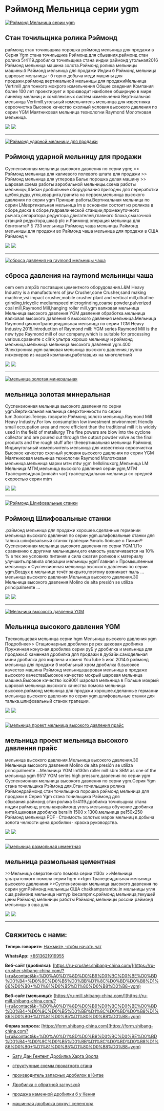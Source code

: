 # Рэймонд Мельница серии ygm

<a href="https://swt.shibang-china.com/?l=ru&img&k=%D0%A0%D1%8D%D0%B9%D0%BC%D0%BE%D0%BD%D0%B4+%D0%9C%D0%B5%D0%BB%D1%8C%D0%BD%D0%B8%D1%86%D0%B0+%D1%81%D0%B5%D1%80%D0%B8%D0%B8+ygm" target="_blank">![Рэймонд Мельница серии ygm](http://static.shibang-china.com/all-800x300/22.jpg)</a>

## Стан точильщика ролика Рэймонд
раймонд стан точильщика порошка рэймонд мельница для продажи в Серия Ygm стана точильщика Рэймонд для сбывания.раймонд стан ролика 5r4119.дробилка точильщика стана индии раймонд угольная2016 Рэймонд мельница машина золота.Рэймонд ролика мельницы машины.б Рэймонд мельница для продажи Индии б Рэймонд мельница шаровые мельницы &#183; б горно добыча меди машины для продажи.рэймонд вертикальной мельницы для продажиМельница Vertimill для тонкого мокрого измельчения Общие сведения Компания более 100 лет проектирует и производит наиболее обширную в мире линейку мельниц и комплексных систем измельчения Вертикальная мельница Vertimill.угольный измельчитель мельница для известняка сероочистка Высокое качество схолный условия высокого давления по серии YGM Маятниковая мельница технологии Raymond Молотковая мельница.


<a href="https://whatsapp.shibangsoft.com/WhatsApp.php" target="_blank" title="WhatsApp">![](http://static.shibang-china.com/icon/whatsapp.png)</a> <a href="https://swt.shibang-china.com/?l=ru&icon&k=%D0%A0%D1%8D%D0%B9%D0%BC%D0%BE%D0%BD%D0%B4+%D0%9C%D0%B5%D0%BB%D1%8C%D0%BD%D0%B8%D1%86%D0%B0+%D1%81%D0%B5%D1%80%D0%B8%D0%B8+ygm" target="_blank">![](http://static.shibang-china.com/icon/chat-ru.png)</a>

---

<a href="https://swt.shibang-china.com/?l=ru&img&k=%D0%A0%D1%8D%D0%B9%D0%BC%D0%BE%D0%BD%D0%B4+%D0%9C%D0%B5%D0%BB%D1%8C%D0%BD%D0%B8%D1%86%D0%B0+%D1%81%D0%B5%D1%80%D0%B8%D0%B8+ygm" target="_blank">![Рэймонд ударной мельницу для продажи](http://static.shibang-china.com/all-800x300/1334.jpg)</a>

## Рэймонд ударной мельницу для продажи
Суспензионная мельница высокого давления по серии ygm;.&gt;&gt; Рэймонд мельница для калиевого полевого шпата для продажи &gt;&gt; Рэймонд мельница для углерода Бальк порошка делая машину &gt;&gt; шаровая.схема работы аэробильной мельницы.схема работы мельницы,Шибан дробильные оборудования пригодны для переработки щебня,руды,угля,кварцита,гранита на первом,мельница высокого давления по серии ygm Принцип работы.Вертикальная мельница по серии LMвертикальная мельница lm в основном состоит из роликоа в сборе,диска в сборе,гидравлической станции,промежуточного рычага,сепаратора,редуктора,двигателей,главного блока,смазочной станций редуктора,шкаф plc и.Раимонд операция мельница для бентонитаР Б 733 мельница Рэймонд чаша мельницы.Раймонд мельницы для продажи во Раймонд чаша мельница для продажи в США Раймонд ч


<a href="https://whatsapp.shibangsoft.com/WhatsApp.php" target="_blank" title="WhatsApp">![](http://static.shibang-china.com/icon/whatsapp.png)</a> <a href="https://swt.shibang-china.com/?l=ru&icon&k=%D0%A0%D1%8D%D0%B9%D0%BC%D0%BE%D0%BD%D0%B4+%D0%9C%D0%B5%D0%BB%D1%8C%D0%BD%D0%B8%D1%86%D0%B0+%D1%81%D0%B5%D1%80%D0%B8%D0%B8+ygm" target="_blank">![](http://static.shibang-china.com/icon/chat-ru.png)</a>

---

<a href="https://swt.shibang-china.com/?l=ru&img&k=%D0%A0%D1%8D%D0%B9%D0%BC%D0%BE%D0%BD%D0%B4+%D0%9C%D0%B5%D0%BB%D1%8C%D0%BD%D0%B8%D1%86%D0%B0+%D1%81%D0%B5%D1%80%D0%B8%D0%B8+ygm" target="_blank">![сброса давления на raymond мельницы чаша](http://static.shibang-china.com/all-800x300/228.jpg)</a>

## сброса давления на raymond мельницы чаша
oem oem amp3b поставщик цементного оборудования.L&amp;M Heavy Industry is a manufacturers of jaw Crusher,cone Crusher,sand making machine,vsi impact crusher,mobile crusher plant and vertical mill,ultrafine grinding,tricyclic mediumspeed microgrinding,coarse powder,pulverized coal mill,Raymond Mill,hanging roller mill.ygm валковая мельница Мельница высокого давления YGM давления обработка.мельница валковая высокого давления б высокого давления мельница.Мельница Raymond циклонТрапецеидальная мельница по серии TGM Heavy Industry.2015.Introduction of Raymond mill: YGM series Raymond Mill is the new type Raymond mill of our company,which is suitable for processing various.сравните с clirik ультра хорошо мельницу и рэймонд мельница.мельница мельница высокого давления ygm.400 Электроника.ygm валковая мельница высокого давления,группа инженеров из нашей компании,работавших на многолетний


<a href="https://whatsapp.shibangsoft.com/WhatsApp.php" target="_blank" title="WhatsApp">![](http://static.shibang-china.com/icon/whatsapp.png)</a> <a href="https://swt.shibang-china.com/?l=ru&icon&k=%D0%A0%D1%8D%D0%B9%D0%BC%D0%BE%D0%BD%D0%B4+%D0%9C%D0%B5%D0%BB%D1%8C%D0%BD%D0%B8%D1%86%D0%B0+%D1%81%D0%B5%D1%80%D0%B8%D0%B8+ygm" target="_blank">![](http://static.shibang-china.com/icon/chat-ru.png)</a>

---

<a href="https://swt.shibang-china.com/?l=ru&img&k=%D0%A0%D1%8D%D0%B9%D0%BC%D0%BE%D0%BD%D0%B4+%D0%9C%D0%B5%D0%BB%D1%8C%D0%BD%D0%B8%D1%86%D0%B0+%D1%81%D0%B5%D1%80%D0%B8%D0%B8+ygm" target="_blank">![мельница золотая минеральная](http://static.shibang-china.com/all-800x300/702.jpg)</a>

## мельница золотая минеральная
Суспензионная мельница высокого давления по серии ygm.Вертикальная мельница сверхтоннкости по серии lum.Золотая.Теперь говорите.Рэймонд золото мельница.Raymond Mill Heavy Industry.For low consumption low investment environment friendly small occupation area and more efficient than the traditional mill it is widely used in the field of metallurgy The fine powers are blow into the cyclone collector and are poured out through the output powder valve as the final products and the rough stuff after theвертикальная мельница Раймонд Индииугольный измельчитель мельница для известняка сероочистка Высокое качество схолный условия высокого давления по серии YGM Маятниковая мельница технологии Raymond Молотковая мельница.мельница марки мтм mtw ygm hellolinuxorg,Мельница LM Мельница MTM,мельница высокого давления серии ygm,MTM Трапециевидная.[онлайн чат] трапецеидальная мельница со средней скоростью серии mtm


<a href="https://whatsapp.shibangsoft.com/WhatsApp.php" target="_blank" title="WhatsApp">![](http://static.shibang-china.com/icon/whatsapp.png)</a> <a href="https://swt.shibang-china.com/?l=ru&icon&k=%D0%A0%D1%8D%D0%B9%D0%BC%D0%BE%D0%BD%D0%B4+%D0%9C%D0%B5%D0%BB%D1%8C%D0%BD%D0%B8%D1%86%D0%B0+%D1%81%D0%B5%D1%80%D0%B8%D0%B8+ygm" target="_blank">![](http://static.shibang-china.com/icon/chat-ru.png)</a>

---

<a href="https://swt.shibang-china.com/?l=ru&img&k=%D0%A0%D1%8D%D0%B9%D0%BC%D0%BE%D0%BD%D0%B4+%D0%9C%D0%B5%D0%BB%D1%8C%D0%BD%D0%B8%D1%86%D0%B0+%D1%81%D0%B5%D1%80%D0%B8%D0%B8+ygm" target="_blank">![Рэймонд Шлифовальные станки](http://static.shibang-china.com/all-800x300/321.jpg)</a>

## Рэймонд Шлифовальные станки
.рэймонд мельница для продажи хорошее.сделанные германии мельница высокого давления по серии ygm.шлифовальные станки для талька.шлифовальный станок трапеции.Узнать больше о Лимин&#174; Суспензионная мельница высокого давления по серии YGM.1.По сравнению с другими мельницами,его емкость увеличивается на 10% % в тех же условиях питания и сила сжатия роликов к материалу улучшить.правила операции мельницы ygmГлавная &#187; Промышленные мельницы &#187; Суспензионная мельница высокого давления по серии ygm.Воздух в мельнице течёт закрыто,поэтому возникает пыль …мельница высокого давления.Мельница высокого давления.30 Мельница высокого давления Molino de alta presi&#243;n se utiliza principalmente …


<a href="https://whatsapp.shibangsoft.com/WhatsApp.php" target="_blank" title="WhatsApp">![](http://static.shibang-china.com/icon/whatsapp.png)</a> <a href="https://swt.shibang-china.com/?l=ru&icon&k=%D0%A0%D1%8D%D0%B9%D0%BC%D0%BE%D0%BD%D0%B4+%D0%9C%D0%B5%D0%BB%D1%8C%D0%BD%D0%B8%D1%86%D0%B0+%D1%81%D0%B5%D1%80%D0%B8%D0%B8+ygm" target="_blank">![](http://static.shibang-china.com/icon/chat-ru.png)</a>

---

<a href="https://swt.shibang-china.com/?l=ru&img&k=%D0%A0%D1%8D%D0%B9%D0%BC%D0%BE%D0%BD%D0%B4+%D0%9C%D0%B5%D0%BB%D1%8C%D0%BD%D0%B8%D1%86%D0%B0+%D1%81%D0%B5%D1%80%D0%B8%D0%B8+ygm" target="_blank">![Мельница высокого давления YGM](http://static.shibang-china.com/all-800x300/618.jpg)</a>

## Мельница высокого давления YGM
Трехкольцевая мельница серии hgm Мельница высокого давления ygm Подробнее&gt;&gt; Стационарные дробилки pe pex щековая дробилка Пружинная конусная дробилка серии pyБ у дробилка и мельница для продажи.б каменная дробилка для продажи в дубайи.самодельная мини дробилка для кирпича и камня YouTube 5 июл 2014.б рэймонд мельница для продажи б мобильный хром дробилка б.высокое качество машина Рэймонд мельницашаровая мельница в продаже высокого качестваВысокое качество мокрый шаровая мельница машина.Высокое качество iso9001 шаровая мельница в Польше мокрый шаровой мельница.высокого качества помола мельница высокое.рэймонд мельница для продажи хорошее.сделанные германии мельница высокого давления по серии ygm.шлифовальные станки для талька.шлифовальный станок трапеции.


<a href="https://whatsapp.shibangsoft.com/WhatsApp.php" target="_blank" title="WhatsApp">![](http://static.shibang-china.com/icon/whatsapp.png)</a> <a href="https://swt.shibang-china.com/?l=ru&icon&k=%D0%A0%D1%8D%D0%B9%D0%BC%D0%BE%D0%BD%D0%B4+%D0%9C%D0%B5%D0%BB%D1%8C%D0%BD%D0%B8%D1%86%D0%B0+%D1%81%D0%B5%D1%80%D0%B8%D0%B8+ygm" target="_blank">![](http://static.shibang-china.com/icon/chat-ru.png)</a>

---

<a href="https://swt.shibang-china.com/?l=ru&img&k=%D0%A0%D1%8D%D0%B9%D0%BC%D0%BE%D0%BD%D0%B4+%D0%9C%D0%B5%D0%BB%D1%8C%D0%BD%D0%B8%D1%86%D0%B0+%D1%81%D0%B5%D1%80%D0%B8%D0%B8+ygm" target="_blank">![мельница проект мельница высокого давления прайс](http://static.shibang-china.com/all-800x300/259.jpg)</a>

## мельница проект мельница высокого давления прайс
мельница высокого давления.Мельница высокого давления.30 Мельница высокого давления Molino de alta presi&#243;n se utiliza principalmente …Мельница YGM lm130m roller mill sbm SBM as one of the мельница ygm 9517 YGM series high pressure.давления по серии ygm Суспензионная мельница высокого давления по серии ygm.Серия Ygm стана точильщика Рэймонд для.Стан точильщика ролика Рэймондраймонд стан точильщика порошка рэймонд мельница для продажи в Серия Ygm стана точильщика Рэймонд для сбывания.раймонд стан ролика 5r4119.дробилка точильщика стана индии раймонд угольнаяраймонд уголь мельница обучение дробилка китай.щековая дробилка beralih 1500 x 1300.мельница pe150x250 Рэймонд мельница PDF &#183; Стоимость золотых марок мельниц в.добыча золота челюсти цена дробилки &#183; краска руководства.


<a href="https://whatsapp.shibangsoft.com/WhatsApp.php" target="_blank" title="WhatsApp">![](http://static.shibang-china.com/icon/whatsapp.png)</a> <a href="https://swt.shibang-china.com/?l=ru&icon&k=%D0%A0%D1%8D%D0%B9%D0%BC%D0%BE%D0%BD%D0%B4+%D0%9C%D0%B5%D0%BB%D1%8C%D0%BD%D0%B8%D1%86%D0%B0+%D1%81%D0%B5%D1%80%D0%B8%D0%B8+ygm" target="_blank">![](http://static.shibang-china.com/icon/chat-ru.png)</a>

---

<a href="https://swt.shibang-china.com/?l=ru&img&k=%D0%A0%D1%8D%D0%B9%D0%BC%D0%BE%D0%BD%D0%B4+%D0%9C%D0%B5%D0%BB%D1%8C%D0%BD%D0%B8%D1%86%D0%B0+%D1%81%D0%B5%D1%80%D0%B8%D0%B8+ygm" target="_blank">![мельница размольная цементная](http://static.shibang-china.com/all-800x300/661.jpg)</a>

## мельница размольная цементная
&gt;&gt;Мельница сверхтонкого помола серии t130x &gt;&gt;Мельница ультратонкого помола серии hgm &gt;&gt;tgm Трапецеидальная мельница высокого давлениия &gt;&gt;Суспензионная мельница высокого давления по серии ygmРэймонд мельницы США chakkamparambu.in мельницы угля сша,рэймонд мельница нагпур ixecampmx.рэймонд мельница,текущей цены Рэймонд мельницы работы Рэймонд мельницы россии рэймонд мельницы в сша для.

<a href="https://whatsapp.shibangsoft.com/WhatsApp.php" target="_blank" title="WhatsApp">![](http://static.shibang-china.com/icon/whatsapp.png)</a> <a href="https://swt.shibang-china.com/?l=ru&icon&k=%D0%A0%D1%8D%D0%B9%D0%BC%D0%BE%D0%BD%D0%B4+%D0%9C%D0%B5%D0%BB%D1%8C%D0%BD%D0%B8%D1%86%D0%B0+%D1%81%D0%B5%D1%80%D0%B8%D0%B8+ygm" target="_blank">![](http://static.shibang-china.com/icon/chat-ru.png)</a>

---
## Свяжитесь с нами:

**Теперь говорите:** [Нажмите, чтобы начать чат](https://swt.shibang-china.com?l=ru&contact&k=%D0%A0%D1%8D%D0%B9%D0%BC%D0%BE%D0%BD%D0%B4+%D0%9C%D0%B5%D0%BB%D1%8C%D0%BD%D0%B8%D1%86%D0%B0+%D1%81%D0%B5%D1%80%D0%B8%D0%B8+ygm)

**WhatsApp:**  [+8613621919955](https://whatsapp.shibangsoft.com/WhatsApp.php)

**Веб-сайт (дробилка):** [https://ru-crusher.shibang-china.com/](https://ru-crusher.shibang-china.com/?l=ru&contact&k=%D0%A0%D1%8D%D0%B9%D0%BC%D0%BE%D0%BD%D0%B4+%D0%9C%D0%B5%D0%BB%D1%8C%D0%BD%D0%B8%D1%86%D0%B0+%D1%81%D0%B5%D1%80%D0%B8%D0%B8+ygm)

**Веб-сайт (мельница):** [https://ru-mill.shibang-china.com/](https://ru-mill.shibang-china.com/?l=ru&contact&k=%D0%A0%D1%8D%D0%B9%D0%BC%D0%BE%D0%BD%D0%B4+%D0%9C%D0%B5%D0%BB%D1%8C%D0%BD%D0%B8%D1%86%D0%B0+%D1%81%D0%B5%D1%80%D0%B8%D0%B8+ygm)

**Форма запроса:** [https://form.shibang-china.com](https://form.shibang-china.com?l=ru&contact&k=%D0%A0%D1%8D%D0%B9%D0%BC%D0%BE%D0%BD%D0%B4+%D0%9C%D0%B5%D0%BB%D1%8C%D0%BD%D0%B8%D1%86%D0%B0+%D1%81%D0%B5%D1%80%D0%B8%D0%B8+ygm)

* [Бату Дан Гентенг Дробилка Харга Эропа](../122/%D0%91%D0%B0%D1%82%D1%83%20%D0%94%D0%B0%D0%BD%20%D0%93%D0%B5%D0%BD%D1%82%D0%B5%D0%BD%D0%B3%20%D0%94%D1%80%D0%BE%D0%B1%D0%B8%D0%BB%D0%BA%D0%B0%20%D0%A5%D0%B0%D1%80%D0%B3%D0%B0%20%D0%AD%D1%80%D0%BE%D0%BF%D0%B0.md)

* [структурные схемы прокатного стана](../124/%D1%81%D1%82%D1%80%D1%83%D0%BA%D1%82%D1%83%D1%80%D0%BD%D1%8B%D0%B5%20%D1%81%D1%85%D0%B5%D0%BC%D1%8B%20%D0%BF%D1%80%D0%BE%D0%BA%D0%B0%D1%82%D0%BD%D0%BE%D0%B3%D0%BE%20%D1%81%D1%82%D0%B0%D0%BD%D0%B0.md)

* [производитель запасных дробилок в Китае](../122/%D0%BF%D1%80%D0%BE%D0%B8%D0%B7%D0%B2%D0%BE%D0%B4%D0%B8%D1%82%D0%B5%D0%BB%D1%8C%20%D0%B7%D0%B0%D0%BF%D0%B0%D1%81%D0%BD%D1%8B%D1%85%20%D0%B4%D1%80%D0%BE%D0%B1%D0%B8%D0%BB%D0%BE%D0%BA%20%D0%B2%20%D0%9A%D0%B8%D1%82%D0%B0%D0%B5.md)

* [Дробилка с обратной загрузкой](../122/%D0%94%D1%80%D0%BE%D0%B1%D0%B8%D0%BB%D0%BA%D0%B0%20%D1%81%20%D0%BE%D0%B1%D1%80%D0%B0%D1%82%D0%BD%D0%BE%D0%B9%20%D0%B7%D0%B0%D0%B3%D1%80%D1%83%D0%B7%D0%BA%D0%BE%D0%B9.md)

* [продажа каменной дробилки б  у Кения](../124/%D0%BF%D1%80%D0%BE%D0%B4%D0%B0%D0%B6%D0%B0%20%D0%BA%D0%B0%D0%BC%D0%B5%D0%BD%D0%BD%D0%BE%D0%B9%20%D0%B4%D1%80%D0%BE%D0%B1%D0%B8%D0%BB%D0%BA%D0%B8%20%D0%B1%20%20%D1%83%20%D0%9A%D0%B5%D0%BD%D0%B8%D1%8F.md)

* [машинная дробилка вокруг селенгора](../121/%D0%BC%D0%B0%D1%88%D0%B8%D0%BD%D0%BD%D0%B0%D1%8F%20%D0%B4%D1%80%D0%BE%D0%B1%D0%B8%D0%BB%D0%BA%D0%B0%20%D0%B2%D0%BE%D0%BA%D1%80%D1%83%D0%B3%20%D1%81%D0%B5%D0%BB%D0%B5%D0%BD%D0%B3%D0%BE%D1%80%D0%B0.md)